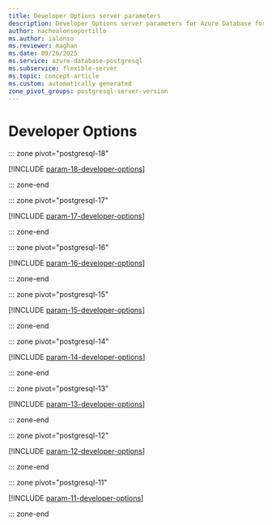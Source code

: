 ```yaml
---
title: Developer Options server parameters
description: Developer Options server parameters for Azure Database for PostgreSQL flexible server.
author: nachoalonsoportillo
ms.author: ialonso
ms.reviewer: maghan
ms.date: 09/26/2025
ms.service: azure-database-postgresql
ms.subservice: flexible-server
ms.topic: concept-article
ms.custom: automatically generated
zone_pivot_groups: postgresql-server-version
---
```

# Developer Options


::: zone pivot="postgresql-18"

[!INCLUDE [param-18-developer-options](./includes/param-18-developer-options.md)]

::: zone-end


::: zone pivot="postgresql-17"

[!INCLUDE [param-17-developer-options](./includes/param-17-developer-options.md)]

::: zone-end


::: zone pivot="postgresql-16"

[!INCLUDE [param-16-developer-options](./includes/param-16-developer-options.md)]

::: zone-end


::: zone pivot="postgresql-15"

[!INCLUDE [param-15-developer-options](./includes/param-15-developer-options.md)]

::: zone-end


::: zone pivot="postgresql-14"

[!INCLUDE [param-14-developer-options](./includes/param-14-developer-options.md)]

::: zone-end


::: zone pivot="postgresql-13"

[!INCLUDE [param-13-developer-options](./includes/param-13-developer-options.md)]

::: zone-end


::: zone pivot="postgresql-12"

[!INCLUDE [param-12-developer-options](./includes/param-12-developer-options.md)]

::: zone-end


::: zone pivot="postgresql-11"

[!INCLUDE [param-11-developer-options](./includes/param-11-developer-options.md)]

::: zone-end


